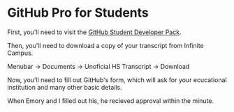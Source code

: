 # GitHub Pro for Students

First, you'll need to visit the [GitHub Student Developer Pack](https://education.github.com/pack). 

Then, you'll need to download a copy of your transcript from Infinite Campus. 

Menubar &#8594; Documents &#8594; Unoficial HS Transcript &#8594; Download

Now, you'll need to fill out GitHub's form, which will ask for your ecucational institution and many other basic details. 

When Emory and I filled out his, he recieved approval within the minute.
